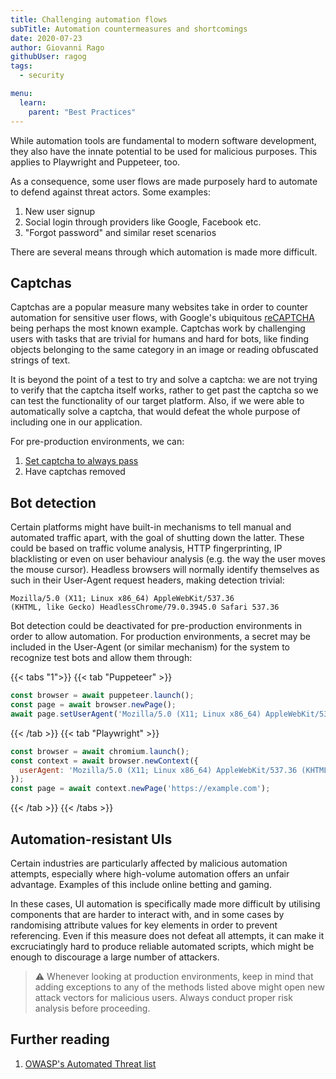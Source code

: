 ```yaml
---
title: Challenging automation flows
subTitle: Automation countermeasures and shortcomings
date: 2020-07-23
author: Giovanni Rago
githubUser: ragog
tags:
  - security

menu:
  learn:
    parent: "Best Practices"
---
```


While automation tools are fundamental to modern software development, they also have the innate potential to be used for malicious purposes. This applies to Playwright and Puppeteer, too.

<!-- more -->

As a consequence, some user flows are made purposely hard to automate to defend against threat actors. Some examples:
1. New user signup
2. Social login through providers like Google, Facebook etc.
3. "Forgot password" and similar reset scenarios

<!-- more -->

There are several means through which automation is made more difficult.

## Captchas
Captchas are a popular measure many websites take in order to counter automation for sensitive user flows, with Google's ubiquitous [reCAPTCHA](https://www.google.com/recaptcha/intro/v3.html) being perhaps the most known example. Captchas work by challenging users with tasks that are trivial for humans and hard for bots, like finding objects belonging to the same category in an image or reading obfuscated strings of text.

It is beyond the point of a test to try and solve a captcha: we are not trying to verify that the captcha itself works, rather to get past the captcha so we can test the functionality of our target platform. Also, if we were able to automatically solve a captcha, that would defeat the whole purpose of including one in our application.

For pre-production environments, we can:
1. [Set captcha to always pass](https://developers.google.com/recaptcha/docs/faq#id-like-to-run-automated-tests-with-recaptcha.-what-should-i-do)
2. Have captchas removed

## Bot detection
Certain platforms might have built-in mechanisms to tell manual and automated traffic apart, with the goal of shutting down the latter. These could be based on traffic volume analysis, HTTP fingerprinting, IP blacklisting or even on user behaviour analysis (e.g. the way the user moves the mouse cursor). Headless browsers will normally identify themselves as such in their User-Agent request headers, making detection trivial:

```
Mozilla/5.0 (X11; Linux x86_64) AppleWebKit/537.36
(KHTML, like Gecko) HeadlessChrome/79.0.3945.0 Safari 537.36
```

Bot detection could be deactivated for pre-production environments in order to allow automation. For production environments, a secret may be included in the User-Agent (or similar mechanism) for the system to recognize test bots and allow them through:

{{< tabs "1">}}
{{< tab "Puppeteer" >}}
 ```js
const browser = await puppeteer.launch();
const page = await browser.newPage();
await page.setUserAgent('Mozilla/5.0 (X11; Linux x86_64) AppleWebKit/537.36 (KHTML, like Gecko) HeadlessChrome/79.0.3945.0 Safari 537.36 Secret/<MY_SECRET>');

```
{{< /tab >}}
{{< tab "Playwright" >}}
```js
const browser = await chromium.launch();
const context = await browser.newContext({
  userAgent: 'Mozilla/5.0 (X11; Linux x86_64) AppleWebKit/537.36 (KHTML, like Gecko) HeadlessChrome/79.0.3945.0 Safari 537.36 Secret/<MY_SECRET>'
});
const page = await context.newPage('https://example.com');

```
{{< /tab >}}
{{< /tabs >}}

## Automation-resistant UIs
Certain industries are particularly affected by malicious automation attempts, especially where high-volume automation offers an unfair advantage. Examples of this include online betting and gaming.

In these cases, UI automation is specifically made more difficult by utilising components that are harder to interact with, and in some cases by randomising attribute values for key elements in order to prevent referencing. Even if this measure does not defeat all attempts, it can make it excruciatingly hard to produce reliable automated scripts, which might be enough to discourage a large number of attackers.

> ⚠️ Whenever looking at production environments, keep in mind that adding exceptions to any of the methods listed above might open new attack vectors for malicious users. Always conduct proper risk analysis before proceeding.


## Further reading
1. [OWASP's Automated Threat list](https://wiki.owasp.org/index.php/Category:Automated_Threat)
